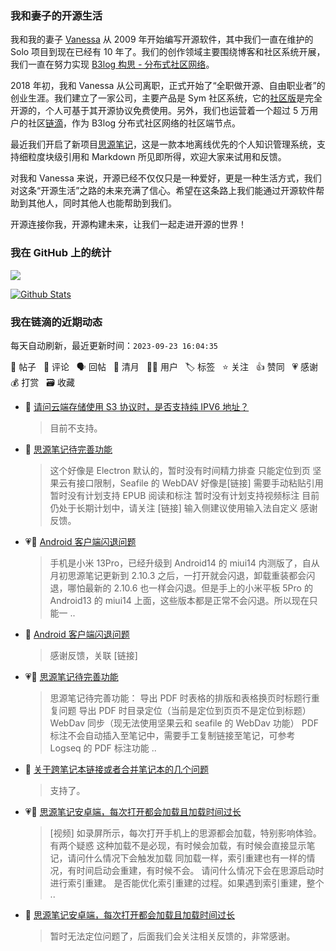 ### 我和妻子的开源生活

我和我的妻子 [Vanessa](https://github.com/Vanessa219) 从 2009 年开始编写开源软件，其中我们一直在维护的 Solo 项目到现在已经有 10 年了。我们的创作领域主要围绕博客和社区系统开展，我们一直在努力实现 [B3log 构思 - 分布式社区网络](https://ld246.com/article/1546941897596)。

2018 年初，我和 Vanessa 从公司离职，正式开始了“全职做开源、自由职业者”的创业生涯。我们建立了一家公司，主要产品是 Sym 社区系统，它的[社区版](https://github.com/88250/symphony)是完全开源的，个人可基于其开源协议免费使用。另外，我们也运营着一个超过 5 万用户的社区[链滴](https://ld246.com)，作为 B3log 分布式社区网络的社区端节点。

最近我们开启了新项目[思源笔记](https://github.com/siyuan-note/siyuan)，这是一款本地离线优先的个人知识管理系统，支持细粒度块级引用和 Markdown 所见即所得，欢迎大家来试用和反馈。

对我和 Vanessa 来说，开源已经不仅仅只是一种爱好，更是一种生活方式，我们对这条“开源生活”之路的未来充满了信心。希望在这条路上我们能通过开源软件帮助到其他人，同时其他人也能帮助到我们。

开源连接你我，开源构建未来，让我们一起走进开源的世界！

### 我在 GitHub 上的统计

<a title="Hits" target="_blank" href="https://github.com/88250/88250"><img src="https://hits.b3log.org/88250/88250.svg"></a>

[![Github Stats](https://github-readme-stats.vercel.app/api?username=88250&theme=tokyonight&show_icons=true)](https://github.com/88250)

<!--events start -->

### 我在链滴的近期动态

每天自动刷新，最近更新时间：`2023-09-23 16:04:35`

📝 帖子 &nbsp; 💬 评论 &nbsp; 🗣 回帖 &nbsp; 🌙 清月 &nbsp; 👨‍💻 用户 &nbsp; 🏷️ 标签 &nbsp; ⭐️ 关注 &nbsp; 👍 赞同 &nbsp; 💗 感谢 &nbsp; 💰 打赏 &nbsp; 🗃 收藏

* 💬 [请问云端存储使用 S3 协议时，是否支持纯 IPV6 地址？](https://ld246.com/article/1695363784472/comment/1695442092523#comments)

  > 目前不支持。
* 💬 [思源笔记待完善功能](https://ld246.com/article/1695388029591/comment/1695432497529#comments)

  > 这个好像是 Electron 默认的，暂时没有时间精力排查 只能定位到页 坚果云有接口限制，Seafile 的 WebDAV 好像是[链接] 需要手动粘贴引用 暂时没有计划支持 EPUB 阅读和标注 暂时没有计划支持视频标注 目前仍处于长期计划中，请关注 [链接] 输入侧建议使用输入法自定义 感谢反馈。
* 💗📝 [Android 客户端闪退问题](https://ld246.com/article/1695392601596)

  > 手机是小米 13Pro，已经升级到 Android14 的 miui14 内测版了，自从月初思源笔记更新到 2.10.3 之后，一打开就会闪退，卸载重装都会闪退，哪怕最新的 2.10.6 也一样会闪退。但是手上的小米平板 5Pro 的 Android13 的 miui14 上面，这些版本都是正常不会闪退。所以现在只能一 ..
* 💬 [Android 客户端闪退问题](https://ld246.com/article/1695392601596/comment/1695432062541#comments)

  > 感谢反馈，关联 [链接]
* 💗📝 [思源笔记待完善功能](https://ld246.com/article/1695388029591)

  > 思源笔记待完善功能： 导出 PDF 时表格的排版和表格换页时标题行重复问题 导出 PDF 时目录定位（当前是定位到页页不是定位到标题） WebDav 同步（现无法使用坚果云和 seafile 的 WebDav 功能） PDF 标注不会自动插入至笔记中，需要手工复制链接至笔记，可参考 Logseq 的 PDF 标注功能  ..
* 💬 [关于跨笔记本链接或者合并笔记本的几个问题](https://ld246.com/article/1613921534942/comment/1695425720077#comments)

  > 支持了。
* 💗📝 [思源笔记安卓端，每次打开都会加载且加载时间过长](https://ld246.com/article/1695214204429)

  > [视频] 如录屏所示，每次打开手机上的思源都会加载，特别影响体验。 有两个疑惑 这种加载不是必现，有时候会加载，有时候会直接显示笔记，请问什么情况下会触发加载 同加载一样，索引重建也有一样的情况，有时间启动会重建，有时候不会。 请问什么情况下会在思源启动时进行索引重建。 是否能优化索引重建的过程。如果遇到索引重建，整个 ..
* 💬 [思源笔记安卓端，每次打开都会加载且加载时间过长](https://ld246.com/article/1695214204429/comment/1695391126845#comments)

  > 暂时无法定位问题了，后面我们会关注相关反馈的，非常感谢。


<!--events end -->
